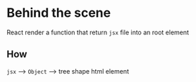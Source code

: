 # Behind the scene


React render a function that return `jsx` file into an root element

## How

`jsx` --> `Object` --> tree shape html element